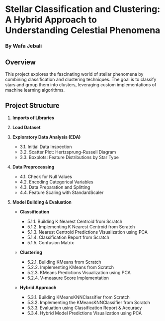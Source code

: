 # Stellar Classification and Clustering: A Hybrid Approach to Understanding Celestial Phenomena

### By Wafa Jebali

## Overview
This project explores the fascinating world of stellar phenomena by combining classification and clustering techniques.
The goal is to classify stars and group them into clusters, leveraging custom implementations of machine learning algorithms.

## Project Structure

1. **Imports of Libraries**
2. **Load Dataset**

3. **Exploratory Data Analysis (EDA)**
   - 3.1. Initial Data Inspection
   - 3.2. Scatter Plot: Hertzsprung-Russell Diagram
   - 3.3. Boxplots: Feature Distributions by Star Type

4. **Data Preprocessing**
   - 4.1. Check for Null Values
   - 4.2. Encoding Categorical Variables
   - 4.3. Data Preparation and Splitting
   - 4.4. Feature Scaling with StandardScaler

5. **Model Building & Evaluation**

   - **Classification**
     - 5.1.1. Building K Nearest Centroid from Scratch
     - 5.1.2. Implementing K Nearest Centroid from Scratch
     - 5.1.3. Nearest Centroid Predictions Visualization using PCA
     - 5.1.4. Classification Report from Scratch
     - 5.1.5. Confusion Matrix

   - **Clustering**
     - 5.2.1. Building KMeans from Scratch
     - 5.2.2. Implementing KMeans from Scratch
     - 5.2.3. KMeans Predictions Visualization using PCA
     - 5.2.4. V-measure Score Implementation

   - **Hybrid Approach**
     - 5.3.1. Building KMeansKNNClassifier from Scratch
     - 5.3.2. Implementing the KMeansKNNClassifier from Scratch
     - 5.3.3. Evaluation using Classification Report & Accuracy
     - 5.3.4. Hybrid Model Predictions Visualization using PCA
